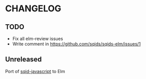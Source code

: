 # CHANGELOG

## TODO 

- Fix all elm-review issues
- Write comment in https://github.com/sqids/sqids-elm/issues/1

## Unreleased

Port of [sqid-javascript](https://github.com/sqids/sqids-javascript/tree/94d69d1205849ca0a229346b435644b0cf38a574) to Elm

